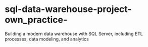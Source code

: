 # sql-data-warehouse-project-own_practice-
Building a modern data warehouse with SQL Server, including ETL processes, data modeling, and analytics
